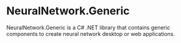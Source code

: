 # NeuralNetwork.Generic
NeuralNetwork.Generic is a C# .NET library that contains generic components to create neural network desktop or web applications.
